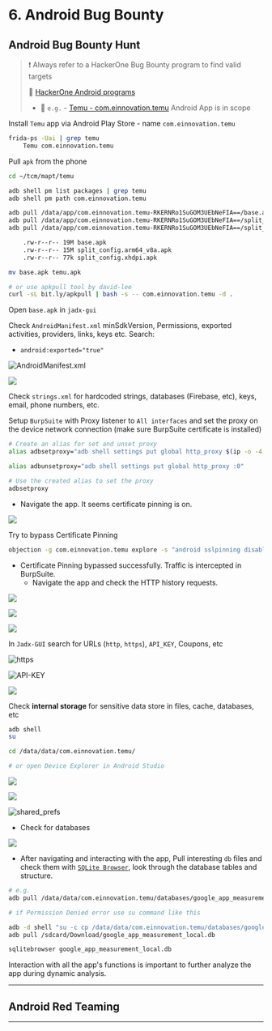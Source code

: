 # 6. Android Bug Bounty

## Android Bug Bounty Hunt

> ❗ Always refer to a HackerOne Bug Bounty program to find valid targets
>
> 🔗 [HackerOne Android programs](https://hackerone.com/opportunities/all/search?asset_types=GOOGLE_PLAY_APP_ID%2COTHER_APK&ordering=Newest+programs)
>
> - 🧪  `e.g.` - [Temu - com.einnovation.temu](https://hackerone.com/temu/policy_scopes) Android App is in scope

Install `Temu` app via Android Play Store - name `com.einnovation.temu`

```bash
frida-ps -Uai | grep temu  
	Temu com.einnovation.temu
```

Pull `apk` from the phone

```bash
cd ~/tcm/mapt/temu

adb shell pm list packages | grep temu
adb shell pm path com.einnovation.temu

adb pull /data/app/com.einnovation.temu-RKERNRo1SuGOM3UEbNeFIA==/base.apk
adb pull /data/app/com.einnovation.temu-RKERNRo1SuGOM3UEbNeFIA==/split_config.arm64_v8a.apk
adb pull /data/app/com.einnovation.temu-RKERNRo1SuGOM3UEbNeFIA==/split_config.xhdpi.apk

    .rw-r--r-- 19M base.apk
    .rw-r--r-- 15M split_config.arm64_v8a.apk
    .rw-r--r-- 77k split_config.xhdpi.apk

mv base.apk temu.apk

# or use apkpull tool by david-lee
curl -sL bit.ly/apkpull | bash -s -- com.einnovation.temu -d .


```

Open `base.apk` in `jadx-gui`

Check `AndroidManifest.xml` minSdkVersion, Permissions, exported activities, providers, links, keys etc. Search:

- `android:exported="true"`

![AndroidManifest.xml](.gitbook/assets/2024-01-09_23-34-21_351.png)

![](.gitbook/assets/2024-01-09_23-37-42_352.png)

Check `strings.xml` for hardcoded strings, databases (Firebase, etc), keys, email, phone numbers, etc.

Setup `BurpSuite` with Proxy listener to `All interfaces` and set the proxy on the device network connection (make sure BurpSuite certificate is installed)

```bash
# Create an alias for set and unset proxy
alias adbsetproxy="adb shell settings put global http_proxy $(ip -o -4 addr show eth1 | awk '{print $4}' | sed 's/\/.*//g'):8080"

alias adbunsetproxy="adb shell settings put global http_proxy :0"

# Use the created alias to set the proxy
adbsetproxy
```

- Navigate the app. It seems certificate pinning is on.

![](.gitbook/assets/2024-01-10_00-13-00_353.png)

Try to bypass Certificate Pinning

```bash
objection -g com.einnovation.temu explore -s "android sslpinning disable"
```

- Certificate Pinning bypassed successfully. Traffic is intercepted in BurpSuite.
  - Navigate the app and check the HTTP history requests.

![](.gitbook/assets/2024-01-10_00-16-25_355.png)

![](.gitbook/assets/2024-01-10_00-15-33_354.png)

![](.gitbook/assets/2024-01-10_00-23-55_356.png)

In `Jadx-GUI` search for URLs (`http`, `https`), `API_KEY`, Coupons, etc

![https](.gitbook/assets/2024-01-10_00-26-33_357.png)

![API-KEY](.gitbook/assets/2024-01-10_00-27-23_358.png)

![](.gitbook/assets/2024-01-10_00-30-43_359.png)

Check **internal storage** for sensitive data store in files, cache, databases, etc

```bash
adb shell
su

cd /data/data/com.einnovation.temu/

# or open Device Explorer in Android Studio
```

![](.gitbook/assets/2024-01-10_00-32-39_360.png)

![](.gitbook/assets/2024-01-10_00-35-15_361.png)

![shared_prefs](.gitbook/assets/2024-01-10_00-38-03_362.png)

- Check for databases

![](.gitbook/assets/2024-01-10_00-39-25_363.png)

- After navigating and interacting with the app, Pull interesting `db` files and check them with [`SQLite Browser`](https://sqlitebrowser.org/), look through the database tables and structure.

```bash
# e.g.
adb pull /data/data/com.einnovation.temu/databases/google_app_measurement_local.db

# if Permission Denied error use su command like this

adb -d shell "su -c cp /data/data/com.einnovation.temu/databases/google_app_measurement_local.db /sdcard/Download"
adb pull /sdcard/Download/google_app_measurement_local.db

sqlitebrowser google_app_measurement_local.db
```

Interaction with all the app's functions is important to further analyze the app during dynamic analysis.

---

## Android Red Teaming





------

